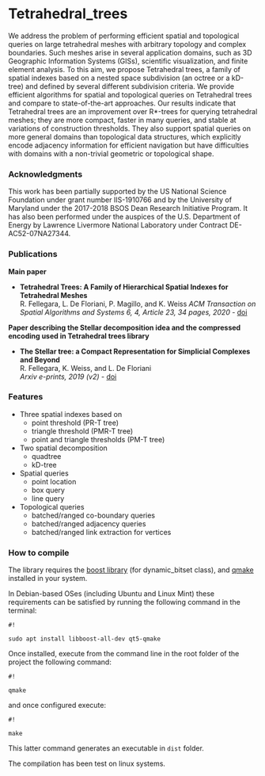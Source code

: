 # Tetrahedral_trees

We address the problem of performing efficient spatial and topological queries on large tetrahedral meshes with arbitrary topology and complex boundaries. Such meshes arise in several application domains, such as 3D Geographic Information Systems (GISs), scientific visualization, and finite element analysis. To this aim, we propose Tetrahedral trees, a family of spatial indexes based on a nested space subdivision (an octree or a kD-tree) and defined by several different subdivision criteria. We provide efficient algorithms for spatial and topological queries on Tetrahedral trees and compare to state-of-the-art approaches. Our results indicate that Tetrahedral trees are an improvement over R*-trees for querying tetrahedral meshes; they are more compact, faster in many queries, and stable at variations of construction thresholds. They also support spatial queries on more general domains than topological data structures, which explicitly encode adjacency information for efficient navigation but have difficulties with domains with a non-trivial geometric or topological shape.

### Acknowledgments ###

This work has been partially supported by the US National Science Foundation under grant number IIS-1910766 and by the University of Maryland under the 2017-2018 BSOS Dean Research Initiative Program. It has also been performed under the auspices of the U.S. Department of Energy by Lawrence Livermore National Laboratory under Contract DE-AC52-07NA27344.

### Publications ###

**Main paper**

- **Tetrahedral Trees: A Family of Hierarchical Spatial Indexes for Tetrahedral Meshes**  
R. Fellegara, L. De Floriani, P. Magillo, and K. Weiss
*ACM Transaction on Spatial Algorithms and Systems 6, 4, Article 23, 34 pages, 2020* - [doi](https://doi.org/10.1145/3385851)

**Paper describing the Stellar decomposition idea and the compressed encoding used in Tetrahedral trees library**

- **The Stellar tree: a Compact Representation for Simplicial Complexes and Beyond**  
R. Fellegara, K. Weiss, and L. De Floriani  
*Arxiv e-prints, 2019 (v2)* - [doi](https://arxiv.org/abs/1707.02211)

### Features ###

+ Three spatial indexes based on
    * point threshold (PR-T tree)
    * triangle threshold (PMR-T tree)
    * point and triangle thresholds (PM-T tree)
+ Two spatial decomposition
    * quadtree
    * kD-tree
+ Spatial queries
    * point location
    * box query
    * line query
+ Topological queries
    * batched/ranged co-boundary queries
    * batched/ranged adjacency queries
    * batched/ranged link extraction for vertices

### How to compile ###

The library requires the [boost library](http://www.boost.org/) (for dynamic_bitset class), and [qmake](https://doc.qt.io/archives/qt-4.8/qmake-manual.html) installed in your system.

In Debian-based OSes (including Ubuntu and Linux Mint) these requirements can be satisfied by running the following command in the terminal:
```
#!

sudo apt install libboost-all-dev qt5-qmake
```

Once installed, execute from the command line in the root folder of the project the following command:
```
#!

qmake
```
and once configured execute:
```
#!

make
```
This latter command generates an executable in `dist` folder.

The compilation has been test on linux systems.
